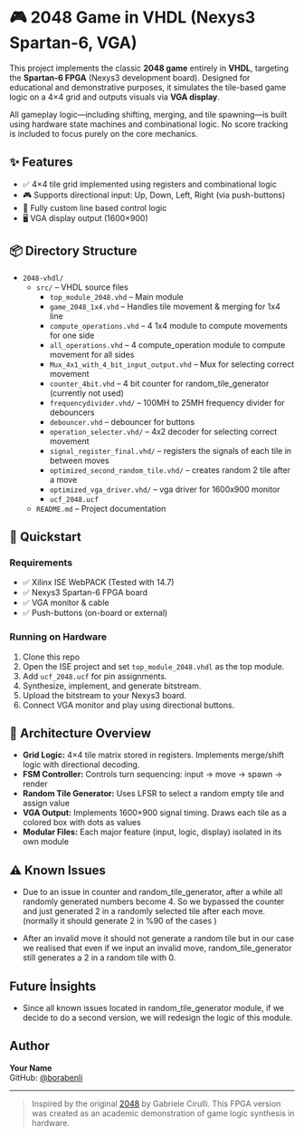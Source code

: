 # 🎮 2048 Game in VHDL (Nexys3 Spartan-6, VGA)

This project implements the classic **2048 game** entirely in **VHDL**, targeting the **Spartan-6 FPGA** (Nexys3 development board). Designed for educational and demonstrative purposes, it simulates the tile-based game logic on a 4×4 grid and outputs visuals via **VGA display**.

All gameplay logic—including shifting, merging, and tile spawning—is built using hardware state machines and combinational logic. No score tracking is included to focus purely on the core mechanics.

## ✨ Features

- ✅ 4×4 tile grid implemented using registers and combinational logic
- 🎮 Supports directional input: Up, Down, Left, Right (via push-buttons)
- 🧠 Fully custom line based control logic
- 🖥️ VGA display output (1600×900)


## 📦 Directory Structure

- `2048-vhdl/`
  - `src/` – VHDL source files
    - `top_module_2048.vhd` – Main module
    - `game_2048_1x4.vhd` – Handles tile movement & merging for 1x4 line
    - `compute_operations.vhd` – 4 1x4 module to compute movements for one side
    - `all_operations.vhd` – 4 compute_operation module to compute movement for all sides 
    - `Mux_4x1_with_4_bit_input_output.vhd` – Mux for selecting correct movement 
    - `counter_4bit.vhd` – 4 bit counter for random_tile_generator (currently not used)
    - `frequencydivider.vhd/` – 100MH to 25MH frequency divider for debouncers
    - `debouncer.vhd` – debouncer for buttons
    - `operation_selecter.vhd/` – 4x2 decoder for selecting correct movement
    - `signal_register_final.vhd/` – registers the signals of each tile in between moves
    - `optimized_second_random_tile.vhd/` – creates random 2 tile after a move
    - `optimized_vga_driver.vhd/` – vga driver for 1600x900 monitor
    - `ucf_2048.ucf`
  - `README.md` – Project documentation


## 🚀 Quickstart

### Requirements

- ✅ Xilinx ISE WebPACK (Tested with 14.7)
- ✅ Nexys3 Spartan-6 FPGA board
- ✅ VGA monitor & cable
- ✅ Push-buttons (on-board or external)

### Running on Hardware

1. Clone this repo
2. Open the ISE project and set `top_module_2048.vhdl` as the top module.
3. Add `ucf_2048.ucf` for pin assignments.
4. Synthesize, implement, and generate bitstream.
5. Upload the bitstream to your Nexys3 board.
6. Connect VGA monitor and play using directional buttons.




## 🧱 Architecture Overview

- **Grid Logic:** 4×4 tile matrix stored in registers. Implements merge/shift logic with directional decoding.
- **FSM Controller:** Controls turn sequencing: input → move → spawn → render
- **Random Tile Generator:** Uses LFSR to select a random empty tile and assign value 
- **VGA Output:** Implements 1600×900 signal timing. Draws each tile as a colored box with dots as values
- **Modular Files:** Each major feature (input, logic, display) isolated in its own module

## ⚠️ Known Issues

- Due to an issue in counter and random_tile_generator, after a while all randomly generated numbers become 4. So we bypassed the counter and just generated 2 in a randomly selected tile after each move.(normally it should generate 2 in %90 of the cases )

- After an invalid move it should not generate a random tile but in our case we realised that even if we input an invalid move, random_tile_generator still generates a 2 in a random tile with 0.


## Future İnsights

- Since all known issues located in random_tile_generator module, if we decide to do a second version, we will redesign the logic of this module.



## Author

**Your Name**\
GitHub: [@borabenli](https://github.com/borabenli)

---

> Inspired by the original [2048](https://play2048.co/) by Gabriele Cirulli. This FPGA version was created as an academic demonstration of game logic synthesis in hardware.

